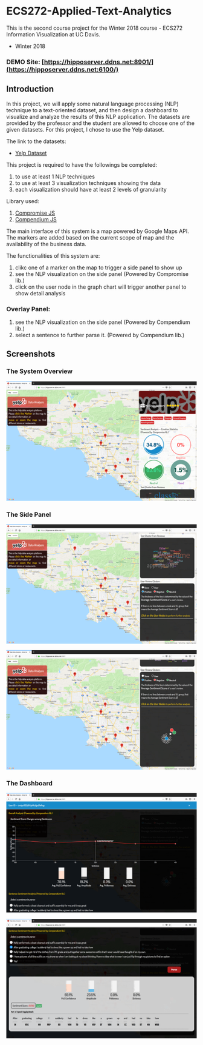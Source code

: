 # ECS272-Applied-Text-Analytics
This is the second course project for the Winter 2018 course - ECS272 Information Visualization at UC Davis.
* Winter 2018

### DEMO Site: [https://hipposerver.ddns.net:8901/](https://hipposerver.ddns.net:6100/)

## Introduction

In this project, we will apply some natural language processing (NLP) technique to a text-oriented dataset, and then design a dashboard to visualize and analyze the results of this NLP application.
The datasets are provided by the professor and the student are allowed to choose one of the given datasets.
For this project, I chose to use the Yelp dataset.

The link to the datasets:
* [Yelp Dataset](https://www.yelp.com/dataset)

This project is required to have the followings be completed:
1. to use at least 1 NLP techniques
2. to use at least 3 visualization techniques showing the data
3. each visualization should have at least 2 levels of granularity

Library used:
1. [Compromise JS](https://github.com/spencermountain/compromise)
2. [Compendium JS](https://github.com/Ulflander/compendium-js)

The main interface of this system is a map powered by Google Maps API.
The markers are added based on the current scope of map and the availability of the business data.

The functionalities of this system are:
1. clikc one of a marker on the map to trigger a side panel to show up
2. see the NLP visualization on the side panel (Powered by Compromise lib.)
3. click on the user node in the graph chart will trigger another panel to show detail analysis
### Overlay Panel:
1. see the NLP visualization on the side panel (Powered by Compendium lib.)
2. select a sentence to further parse it. (Powered by Compendium lib.)

## Screenshots
### The System Overview
![Overview](https://github.com/hippoandy/ECS272-Applied-Text-Analytics/blob/master/screenshots/cover.png?raw=true)
### The Side Panel
![Side Panel 1](https://github.com/hippoandy/ECS272-Applied-Text-Analytics/blob/master/screenshots/cover1.png?raw=true)

![Side Panel 2](https://github.com/hippoandy/ECS272-Applied-Text-Analytics/blob/master/screenshots/cover2.png?raw=true)
### The Dashboard
![Dashboard 1](https://github.com/hippoandy/ECS272-Applied-Text-Analytics/blob/master/screenshots/cover3.png?raw=true)

![Dashboard 2](https://github.com/hippoandy/ECS272-Applied-Text-Analytics/blob/master/screenshots/cover4.png?raw=true)
